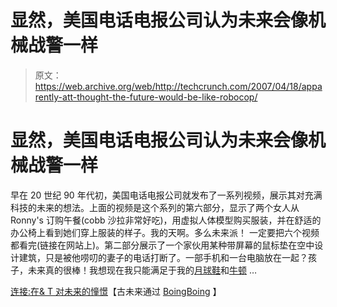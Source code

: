 # 显然，美国电话电报公司认为未来会像机械战警一样

> 原文：<https://web.archive.org/web/http://techcrunch.com/2007/04/18/apparently-att-thought-the-future-would-be-like-robocop/>

# 显然，美国电话电报公司认为未来会像机械战警一样

早在 20 世纪 90 年代初，美国电话电报公司就发布了一系列视频，展示其对充满科技的未来的想法。上面的视频是这个系列的第六部分，显示了两个女人从 Ronny's 订购午餐(cobb 沙拉非常好吃)，用虚拟人体模型购买服装，并在舒适的办公椅上看到她们穿上服装的样子。我的天啊。多么未来派！
 一定要把六个视频都看完(链接在网站上)。第二部分展示了一个家伙用某种带屏幕的鼠标垫在空中设计建筑，只是被他唠叨的妻子的电话打断了。一部手机和一台电脑放在一起？孩子，未来真的很棒！我想现在我只能满足于我的[月球鞋](https://web.archive.org/web/20130628194530/http://en.wikipedia.org/wiki/Nickelodeon_moonshoe)和[牛顿](https://web.archive.org/web/20130628194530/http://en.wikipedia.org/wiki/Apple_Newton) …

[连接:在& T 对未来的憧憬](https://web.archive.org/web/20130628194530/http://paleo-future.blogspot.com/2007/04/connections-at-vision-of-future-part-6.html)【古未来通过 [BoingBoing](https://web.archive.org/web/20130628194530/http://www.boingboing.net/2007/04/18/atts_vision_for_the_.html) 】